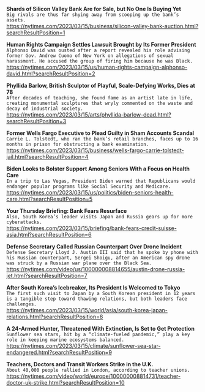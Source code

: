 **Shards of Silicon Valley Bank Are for Sale, but No One Is Buying Yet**\
`Big rivals are thus far shying away from scooping up the bank’s assets.`\
https://nytimes.com/2023/03/15/business/silicon-valley-bank-auction.html?searchResultPosition=1

**Human Rights Campaign Settles Lawsuit Brought by Its Former President**\
`Alphonso David was ousted after a report revealed his role advising former Gov. Andrew Cuomo of New York on allegations of sexual harassment. He accused the group of firing him because he was Black.`\
https://nytimes.com/2023/03/15/us/human-rights-campaign-alphonso-david.html?searchResultPosition=2

**Phyllida Barlow, British Sculptor of Playful, Scale-Defying Works, Dies at 78**\
`After decades of teaching, she found fame as an artist late in life, creating monumental sculptures that wryly commented on the waste and decay of industrial society.`\
https://nytimes.com/2023/03/15/arts/phyllida-barlow-dead.html?searchResultPosition=3

**Former Wells Fargo Executive to Plead Guilty in Sham Accounts Scandal**\
`Carrie L. Tolstedt, who ran the bank’s retail branches, faces up to 16 months in prison for obstructing a bank examination.`\
https://nytimes.com/2023/03/15/business/wells-fargo-carrie-tolstedt-jail.html?searchResultPosition=4

**Biden Looks to Bolster Support Among Seniors With a Focus on Health Care**\
`In a trip to Las Vegas, President Biden warned that Republicans would endanger popular programs like Social Security and Medicare.`\
https://nytimes.com/2023/03/15/us/politics/biden-seniors-health-care.html?searchResultPosition=5

**Your Thursday Briefing: Bank Fears Resurface**\
`Also, South Korea’s leader visits Japan and Russia gears up for more cyberattacks.`\
https://nytimes.com/2023/03/15/briefing/bank-fears-credit-suisse-asia.html?searchResultPosition=6

**Defense Secretary Called Russian Counterpart Over Drone Incident**\
`Defense Secretary Lloyd J. Austin III said that he spoke by phone with his Russian counterpart, Sergei Shoigu, after an American spy drone was struck by a Russian war plane over the Black Sea.`\
https://nytimes.com/video/us/100000008814655/austin-drone-russia-jet.html?searchResultPosition=7

**After South Korea’s Icebreaker, Its President Is Welcomed to Tokyo**\
`The first such visit to Japan by a South Korean president in 12 years is a tangible step toward thawing relations, but both leaders face challenges.`\
https://nytimes.com/2023/03/15/world/asia/south-korea-japan-relations.html?searchResultPosition=8

**A 24-Armed Hunter, Threatened With Extinction, Is Set to Get Protection**\
`Sunflower sea stars, hit by a “climate-fueled pandemic,” play a key role in keeping marine ecosystems balanced.`\
https://nytimes.com/2023/03/15/climate/sunflower-sea-star-endangered.html?searchResultPosition=9

**Teachers, Doctors and Transit Workers Strike in the U.K.**\
`About 40,000 people rallied in London, according to teacher unions.`\
https://nytimes.com/video/world/europe/100000008814731/teacher-doctor-uk-strike.html?searchResultPosition=10

